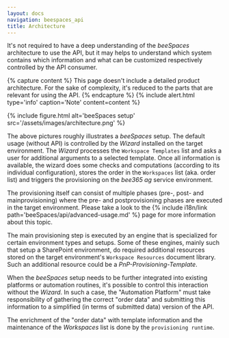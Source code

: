 ```yaml
---
layout: docs
navigation: beespaces_api
title: Architecture
---
```


It's not required to have a deep understanding of the *beeSpaces* architecture to use the API, but it may helps
to understand which system contains which information and what can be customized respectively controlled by
the API consumer.

{% capture content %}
This page doesn't include a detailed product architecture. For the sake of complexity, it's reduced to the parts that are relevant for using the API.
{% endcapture %}
{% include alert.html type='info' caption='Note' content=content %}

{% include figure.html alt='beeSpaces setup' src='/assets/images/architecture.png' %}

The above pictures roughly illustrates a *beeSpaces* setup. The default usage (without API) is controlled
by the *Wizard* installed on the target environment. The *Wizard* processes the `Workspace Templates`
list and asks a user for additional arguments to a selected template. Once all information is available, the wizard
does some checks and computations (according to its individual configuration), stores the order in the
`Workspaces` list (aka. order list) and triggers the provisioning on the *bee365 ag* service environment.

The provisioning itself can consist of multiple phases (pre-, post- and mainprovisioning) where the
pre- and postprovisioning phases are executed in the target environment. Please take a look to the 
{% include i18n/link path='beeSpaces/api/advanced-usage.md' %} page for more information about this topic.

The main provisioning step is executed by an engine that is specialized for certain environment types and setups.
Some of these engines, mainly such that setup a SharePoint environment, do required additional resources stored
on the target environment's `Workspace Resources` document library. Such an additional resource
could be a *PnP-Provisioning-Template*.

When the *beeSpaces* setup needs to be further integrated into existing platforms or automation routines, it's
possible to control this interaction without the *Wizard*. In such a case, the "Automation Platform" must
take responsibility of gathering the correct "order data" and submitting this information to a simplified (in terms
of submitted data) version of the API.

The enrichment of the "order data" with template information and the maintenance of the *Workspaces* list is
done by the ``provisioning runtime``.
